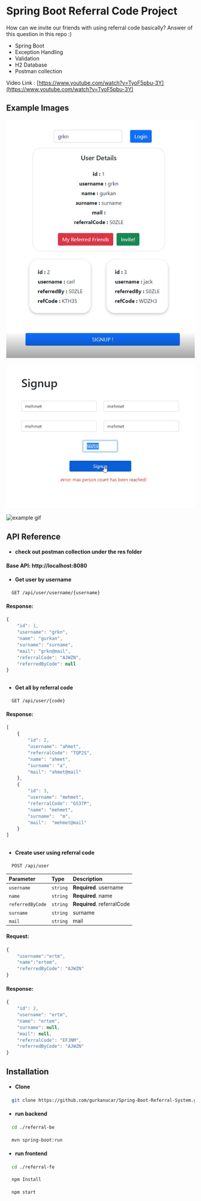 
# Spring Boot Referral Code Project

How can we invite our friends with using referral code basically?
Answer of this question in this repo :)

- Spring Boot
- Exception Handling
- Validation
- H2 Database
- Postman collection

Video Link : [https://www.youtube.com/watch?v=TyoF5pbu-3Y](https://www.youtube.com/watch?v=TyoF5pbu-3Y)

## Example Images

![example](./res/ex1.png)

![example](./res/ex2.png)

![example gif](./res/ex.gif)
## API Reference

- #### check out postman collection under the res folder

#### Base API: http://localhost:8080


- #### Get user by username

```http
  GET /api/user/username/{username}
```
#### Response:
```javascript
{
    "id": 1,
    "username": "grkn",
    "name": "gurkan",
    "surname": "surname",
    "mail": "grkn@mail",
    "referralCode": "AJWZN",
    "referredByCode": null
}
```
##



- #### Get all by referral code

```http
  GET /api/user/{code}
```
#### Response:
```javascript
[
    {
        "id": 2,
        "username": "ahmet",
        "referralCode": "TQP2S",
        "name": "ahmet",
        "surname": "a",
        "mail": "ahmet@mail"
    },
    {
        "id": 3,
        "username": "mehmet",
        "referralCode": "G537P",
        "name": "mehmet",
        "surname":  "m",
        "mail":  "mehmet@mail"
    }
]
```
##

- #### Create user using referral code

```http
  POST /api/user
```

| Parameter | Type     | Description                       |
| :-------- | :------- | :-------------------------------- |
| `username`      | `string` | **Required**. username |
| `name`      | `string` | **Required**. name |
| `referredByCode`| `string` | **Required**. referralCode |
| `surname`      | `string` |  surname |
| `mail`      | `string` |  mail |

#### Request:
```javascript
{
    "username":"ertm",
    "name":"ertem",
    "referredByCode": "AJWZN"
}
```

#### Response:
```javascript
{
    "id": 2,
    "username": "ertm",
    "name": "ertem",
    "surname": null,
    "mail": null,
    "referralCode": "EFJNM",
    "referredByCode": "AJWZN"
}
```

## Installation

- #### Clone

```bash
  git clone https://github.com/gurkanucar/Spring-Boot-Referral-System.git
```

- #### run backend

```bash
  cd ./referral-be

  mvn spring-boot:run
```
    

- #### run frontend

```bash
  cd ./referral-fe

  npm Install

  npm start

```
    
